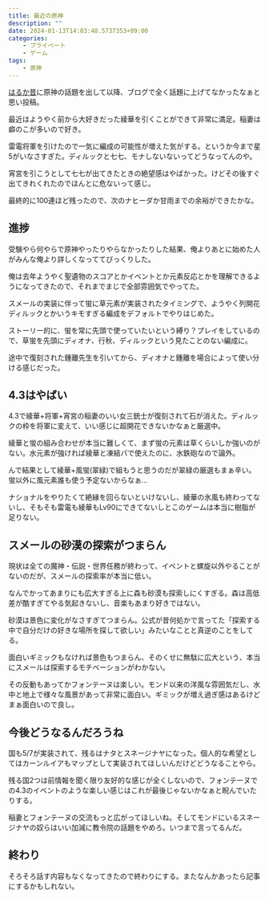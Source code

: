 ```yaml
---
title: 最近の原神
description: ""
date: 2024-01-13T14:03:48.5737353+09:00
categories:
    - プライベート
    - ゲーム
tags:
    - 原神
---
```


[はるか昔](/blog/posts/20211031/genshin/)に原神の話題を出して以降、ブログで全く話題に上げてなかったなぁと思い投稿。

<Tweet id="1745028158972395652" />

最近はようやく前から大好きだった綾華を引くことができて非常に満足。稲妻は癖のこが多いので好き。

雷電将軍を引けたので一気に編成の可能性が増えた気がする。というか今まで星5がいなさすぎた。ディルックと七七、モナしないないってどうなってんのや。

宵宮を引こうとして七七が出てきたときの絶望感はやばかった。けどその後すぐ出てきれくれたのでほんとに危ないって感じ。

最終的に100連ほど残ったので、次のナヒーダか甘雨までの余裕ができたかな。

## 進捗

受験やら何やらで原神やったりやらなかったりした結果、俺よりあとに始めた人がみんな俺より詳しくなっててびっくりした。

俺は去年ようやく聖遺物のスコアとかイベントとか元素反応とかを理解できるようになってきたので、それまでまじで全部雰囲気でやってた。

スメールの実装に伴って蛍に草元素が実装されたタイミングで、ようやく列開花ディルックとかいうキモすぎる編成をデフォルトでやりはじめた。

ストーリー的に、蛍を常に先頭で使っていたいという縛り？プレイをしているので、草蛍を先頭にディオナ、行秋、ディルックという見たことのない編成に。

途中で復刻された鍾離先生を引いてから、ディオナと鍾離を場合によって使い分ける感じだった。

## 4.3はやばい

4.3で綾華+将軍+宵宮の稲妻のいい女三銃士が復刻されて石が消えた。ディルックの枠を将軍に変えて、いい感じに超開花できないかなぁと厳選中。

綾華と蛍の組み合わせが本当に難しくて、まず蛍の元素は草くらいしか強いのがない。水元素が強ければ綾華と凍結パで使えたのに、水鉄砲なので論外。

んで結果として綾華+風蛍(翠緑)で組もうと思うのだが翠緑の厳選もまぁ辛い。蛍以外に風元素誰も使う予定ないからなぁ…

ナショナルをやりたくて絶縁を回らないといけないし、綾華の氷風も終わってないし、そもそも雷電も綾華もLv90にできてないしとこのゲームは本当に樹脂が足りない。

## スメールの砂漠の探索がつまらん

現状は全ての魔神・伝説・世界任務が終わって、イベントと螺旋以外やることがないのだが、スメールの探索率が本当に低い。

なんでかってあまりにも広大すぎる上に森も砂漠も探索しにくすぎる。森は高低差が酷すぎてやる気起きないし、音楽もあまり好きではない。

砂漠は景色に変化がなさすぎてつまらん。公式が昔何処かで言ってた「探索する中で自分だけの好きな場所を探して欲しい」みたいなことと真逆のことをしてる。

面白いギミックもなければ景色もつまらん、そのくせに無駄に広大という、本当にスメールは探索するモチベーションがわかない。

その反動もあってかフォンテーヌは楽しい。モンド以来の洋風な雰囲気だし、水中と地上で様々な風景があって非常に面白い。ギミックが増え過ぎ感はあるけどまぁ面白いので良し。

## 今後どうなるんだろうね

国も5/7が実装されて、残るはナタとスネージナヤになった。個人的な希望としてはカーンルイアもマップとして実装されてほしいんだけどどうなることやら。

残る国2つは前情報を聞く限り友好的な感じが全くしないので、フォンテーヌでの4.3のイベントのような楽しい感じはこれが最後じゃないかなぁと睨んでいたりする。

稲妻とフォンテーヌの交流もっと広がってほしいね。そしてモンドにいるスネージナヤの奴らはいい加減に教令院の話題をやめろ。いつまで言ってるんだ。

## 終わり

そろそろ話す内容もなくなってきたので終わりにする。またなんかあったら記事にするかもしれない。
